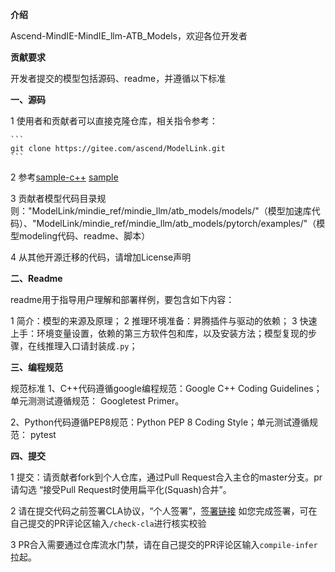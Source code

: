 **介绍**

Ascend-MindIE-MindIE_llm-ATB_Models，欢迎各位开发者


**贡献要求**

开发者提交的模型包括源码、readme，并遵循以下标准


**一、源码**

1 使用者和贡献者可以直接克隆仓库，相关指令参考：

    ```
    git clone https://gitee.com/ascend/ModelLink.git
    ```

2 参考[sample-c++](https://gitee.com/ascend/ModelLink/tree/master/mindie_ref/mindie_llm/atb_models/models/chatglm2/6b) [sample](https://gitee.com/ascend/ModelLink/tree/master/mindie_ref/mindie_llm/atb_models/pytorch/examples/chatglm2_6b)

3 贡献者模型代码目录规则："ModelLink/mindie_ref/mindie_llm/atb_models/models/"（模型加速库代码）、"ModelLink/mindie_ref/mindie_llm/atb_models/pytorch/examples/"（模型modeling代码、readme、脚本）

4 从其他开源迁移的代码，请增加License声明


**二、Readme**

readme用于指导用户理解和部署样例，要包含如下内容：

1 简介：模型的来源及原理；
2 推理环境准备：昇腾插件与驱动的依赖；
3 快速上手：环境变量设置，依赖的第三方软件包和库，以及安装方法；模型复现的步骤，在线推理入口请封装成`.py`；


**三、编程规范**

规范标准
1、C++代码遵循google编程规范：Google C++ Coding Guidelines；单元测测试遵循规范： Googletest Primer。

2、Python代码遵循PEP8规范：Python PEP 8 Coding Style；单元测试遵循规范： pytest


**四、提交**

1 提交：请贡献者fork到个人仓库，通过Pull Request合入主仓的master分支。pr请勾选 “接受Pull Request时使用扁平化(Squash)合并”。

2 请在提交代码之前签署CLA协议，“个人签署”，[签署链接](https://clasign.osinfra.cn/sign/gitee_ascend-1611222220829317930)
    如您完成签署，可在自己提交的PR评论区输入`/check-cla`进行核实校验

3 PR合入需要通过仓库流水门禁，请在自己提交的PR评论区输入`compile-infer`拉起。

